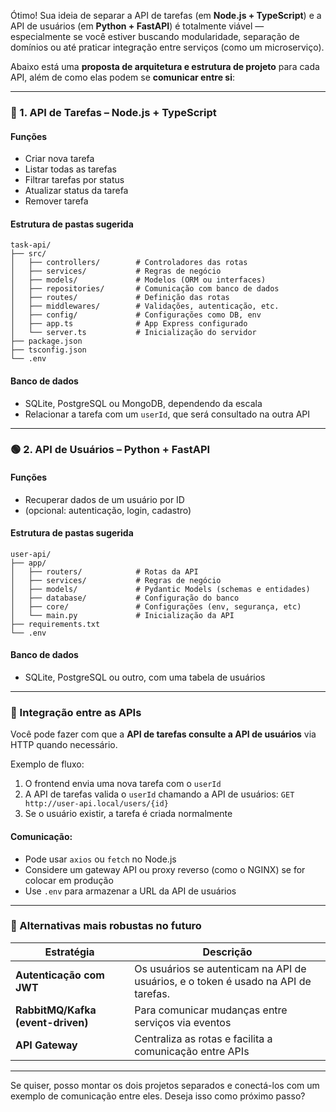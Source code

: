 Ótimo! Sua ideia de separar a API de tarefas (em **Node.js + TypeScript**) e a API de usuários (em **Python + FastAPI**) é totalmente viável — especialmente se você estiver buscando modularidade, separação de domínios ou até praticar integração entre serviços (como um microserviço).

Abaixo está uma **proposta de arquitetura e estrutura de projeto** para cada API, além de como elas podem se **comunicar entre si**:

---

### 🔷 1. API de **Tarefas** – Node.js + TypeScript

#### **Funções**

- Criar nova tarefa
- Listar todas as tarefas
- Filtrar tarefas por status
- Atualizar status da tarefa
- Remover tarefa

#### **Estrutura de pastas sugerida**

```
task-api/
├── src/
│   ├── controllers/        # Controladores das rotas
│   ├── services/           # Regras de negócio
│   ├── models/             # Modelos (ORM ou interfaces)
│   ├── repositories/       # Comunicação com banco de dados
│   ├── routes/             # Definição das rotas
│   ├── middlewares/        # Validações, autenticação, etc.
│   ├── config/             # Configurações como DB, env
│   ├── app.ts              # App Express configurado
│   └── server.ts           # Inicialização do servidor
├── package.json
├── tsconfig.json
└── .env
```

#### **Banco de dados**

- SQLite, PostgreSQL ou MongoDB, dependendo da escala
- Relacionar a tarefa com um `userId`, que será consultado na outra API

---

### 🟢 2. API de **Usuários** – Python + FastAPI

#### **Funções**

- Recuperar dados de um usuário por ID
- (opcional: autenticação, login, cadastro)

#### **Estrutura de pastas sugerida**

```
user-api/
├── app/
│   ├── routers/            # Rotas da API
│   ├── services/           # Regras de negócio
│   ├── models/             # Pydantic Models (schemas e entidades)
│   ├── database/           # Configuração do banco
│   ├── core/               # Configurações (env, segurança, etc)
│   └── main.py             # Inicialização da API
├── requirements.txt
└── .env
```

#### **Banco de dados**

- SQLite, PostgreSQL ou outro, com uma tabela de usuários

---

### 🔗 Integração entre as APIs

Você pode fazer com que a **API de tarefas consulte a API de usuários** via HTTP quando necessário.

Exemplo de fluxo:

1. O frontend envia uma nova tarefa com o `userId`
2. A API de tarefas valida o `userId` chamando a API de usuários:
   `GET http://user-api.local/users/{id}`
3. Se o usuário existir, a tarefa é criada normalmente

#### Comunicação:

- Pode usar `axios` ou `fetch` no Node.js
- Considere um gateway API ou proxy reverso (como o NGINX) se for colocar em produção
- Use `.env` para armazenar a URL da API de usuários

---

### 🧩 Alternativas mais robustas no futuro

| Estratégia                        | Descrição                                                                          |
| --------------------------------- | ---------------------------------------------------------------------------------- |
| **Autenticação com JWT**          | Os usuários se autenticam na API de usuários, e o token é usado na API de tarefas. |
| **RabbitMQ/Kafka (event-driven)** | Para comunicar mudanças entre serviços via eventos                                 |
| **API Gateway**                   | Centraliza as rotas e facilita a comunicação entre APIs                            |

---

Se quiser, posso montar os dois projetos separados e conectá-los com um exemplo de comunicação entre eles. Deseja isso como próximo passo?
